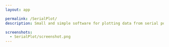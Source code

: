 ```yaml
---
layout: app

permalink: /SerialPlot/
description: Small and simple software for plotting data from serial port

screenshots:
  - SerialPlot/screenshot.png
---
```

